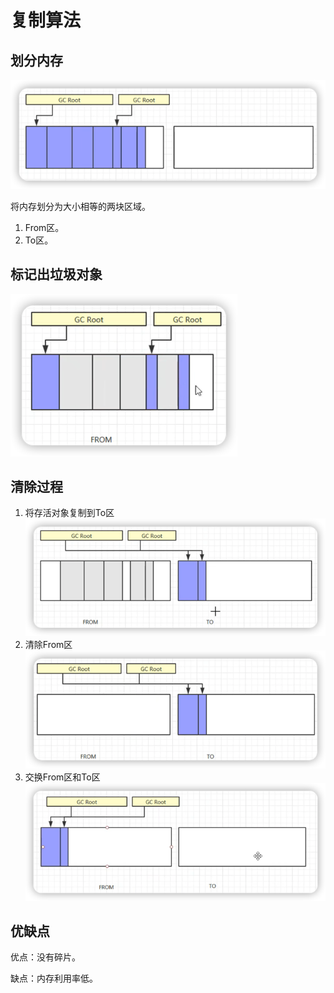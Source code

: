 # 复制算法

## 划分内存

![](img/fd05014b.png)

将内存划分为大小相等的两块区域。
1. From区。
2. To区。

## 标记出垃圾对象

![](img/265a52ca.png)

## 清除过程
1. 将存活对象复制到To区
   ![](img/66ad27e1.png)
2. 清除From区
   ![](img/93655bdf.png)
3. 交换From区和To区
   ![](img/ed691e5d.png)
   
## 优缺点
优点：没有碎片。

缺点：内存利用率低。



